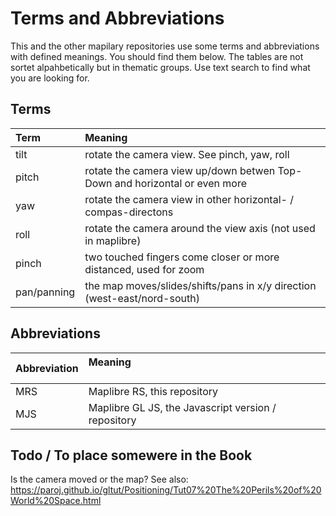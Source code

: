 # Terms and Abbreviations

This and the other mapilary repositories use some terms and abbreviations with defined meanings. You should find them below. The tables are not sortet alpahbetically but in thematic groups. Use text search to find what you are looking for.

## Terms

| Term           | Meaning                                                                    |
|:---------------|:---------------------------------------------------------------------------|
| tilt           | rotate the camera view. See pinch, yaw, roll                               |
| pitch          | rotate the camera view up/down betwen Top-Down and horizontal or even more |
| yaw            | rotate the camera view in other horizontal- / compas-directons             |
| roll           | rotate the camera around the view axis (not used in maplibre)              |
| pinch          | two touched fingers come closer or more distanced, used for zoom           |
| pan/panning    | the map moves/slides/shifts/pans in x/y direction (west-east/nord-south)   |


## Abbreviations

|Abbreviation   | Meaning                                                                                                                     |
|----------------|:----------------------------------------------------------------------------|
|MRS             | Maplibre RS, this repository                                                |
|MJS             | Maplibre GL JS, the Javascript version / repository                         |

## Todo / To place somewere in the Book

Is the camera moved or the map? See also:
https://paroj.github.io/gltut/Positioning/Tut07%20The%20Perils%20of%20World%20Space.html
